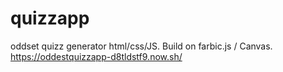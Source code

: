 # quizzapp
oddset quizz generator
html/css/JS.
Build on farbic.js / Canvas.
https://oddestquizzapp-d8tldstf9.now.sh/
